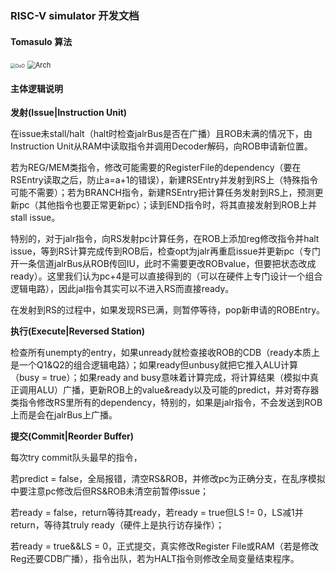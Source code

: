 ### RISC-V simulator 开发文档

#### Tomasulo 算法

<img src="C:\Users\HONOR\Downloads\OoO.jpeg" alt="OoO" style="zoom: 50%;" />

<img src="C:\Users\HONOR\Downloads\Arch.jpeg" alt="Arch" style="zoom:80%;" />

#### 主体逻辑说明

**发射(Issue|Instruction Unit)**

在issue未stall/halt（halt时检查jalrBus是否在广播）且ROB未满的情况下，由Instruction Unit从RAM中读取指令并调用Decoder解码，向ROB申请新位置。

若为REG/MEM类指令，修改可能需要的RegisterFile的dependency（要在RSEntry读取之后，防止a=a+1的错误），新建RSEntry并发射到RS上（特殊指令可能不需要）；若为BRANCH指令，新建RSEntry把计算任务发射到RS上，预测更新pc（其他指令也要正常更新pc）；读到END指令时，将其直接发射到ROB上并stall issue。

特别的，对于jalr指令，向RS发射pc计算任务，在ROB上添加reg修改指令并halt issue，等到RS计算完成传到ROB后，检查opt为jalr再重启issue并更新pc（专门开一条信道jalrBus从ROB传回IU，此时不需要更改ROBvalue，但要把状态改成ready）。这里我们认为pc+4是可以直接得到的（可以在硬件上专门设计一个组合逻辑电路），因此jal指令其实可以不进入RS而直接ready。

在发射到RS的过程中，如果发现RS已满，则暂停等待，pop新申请的ROBEntry。

**执行(Execute|Reversed Station)**

检查所有unempty的entry，如果unready就检查接收ROB的CDB（ready本质上是一个Q1&Q2的组合逻辑电路）；如果ready但unbusy就把它推入ALU计算（busy = true）；如果ready and busy意味着计算完成，将计算结果（模拟中真正调用ALU）广播，更新ROB上的value&ready以及可能的predict，并对寄存器类指令修改RS里所有的dependency，特别的，如果是jalr指令，不会发送到ROB上而是会在jalrBus上广播。

**提交(Commit|Reorder Buffer)**

每次try commit队头最早的指令，

若predict = false，全局报错，清空RS&ROB，并修改pc为正确分支，在乱序模拟中要注意pc修改后但RS&ROB未清空前暂停issue；

若ready = false，return等待其ready，若ready = true但LS != 0，LS减1并return，等待其truly ready（硬件上是执行访存操作）；

若ready = true&&LS = 0，正式提交，真实修改Register File或RAM（若是修改Reg还要CDB广播），指令出队，若为HALT指令则修改全局变量结束程序。
